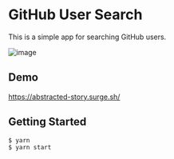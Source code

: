 # GitHub User Search

This is a simple app for searching GitHub users.

![image](https://user-images.githubusercontent.com/2215105/74534746-c4391800-4f77-11ea-8230-8ab29e695598.png)

## Demo

https://abstracted-story.surge.sh/

## Getting Started

```
$ yarn
$ yarn start
```
